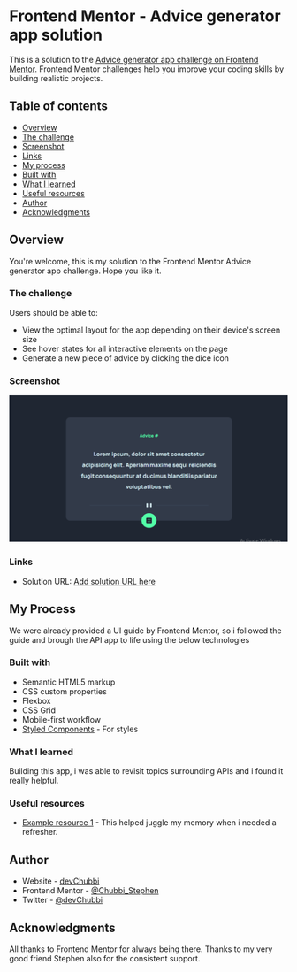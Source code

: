 # Frontend Mentor - Advice generator app solution

This is a solution to the [Advice generator app challenge on Frontend Mentor](https://www.frontendmentor.io/challenges/advice-generator-app-QdUG-13db). Frontend Mentor challenges help you improve your coding skills by building realistic projects.

## Table of contents

- [Overview](#overview)
- [The challenge](#the-challenge)
- [Screenshot](#screenshot)
- [Links](#links)
- [My process](#my-process)
- [Built with](#built-with)
- [What I learned](#what-i-learned)
- [Useful resources](#useful-resources)
- [Author](#author)
- [Acknowledgments](#acknowledgments)

## Overview

You're welcome, this is my solution to the Frontend Mentor Advice generator app challenge. Hope you like it.

### The challenge

Users should be able to:

- View the optimal layout for the app depending on their device's screen size
- See hover states for all interactive elements on the page
- Generate a new piece of advice by clicking the dice icon

### Screenshot

![](./images/screenshot.PNG)

### Links

- Solution URL: [Add solution URL here](https://advice-api-app.netlify.app/)

## My Process

We were already provided a UI guide by Frontend Mentor, so i followed the guide and brough the API app to life using the below technologies

### Built with

- Semantic HTML5 markup
- CSS custom properties
- Flexbox
- CSS Grid
- Mobile-first workflow
- [Styled Components](https://styled-components.com/) - For styles

### What I learned

Building this app, i was able to revisit topics surrounding APIs and i found it really helpful.

### Useful resources

- [Example resource 1](https://devdocs.io/) - This helped juggle my memory when i needed a refresher.

## Author

- Website - [devChubbi](https://www.devchubbiportfolio.netlify.app)
- Frontend Mentor - [@Chubbi_Stephen](https://www.frontendmentor.io/profile/Chubbi-Stephen)
- Twitter - [@devChubbi](https://www.twitter.com/devChubbi)

## Acknowledgments

All thanks to Frontend Mentor for always being there. Thanks to my very good friend Stephen also for the consistent support.
